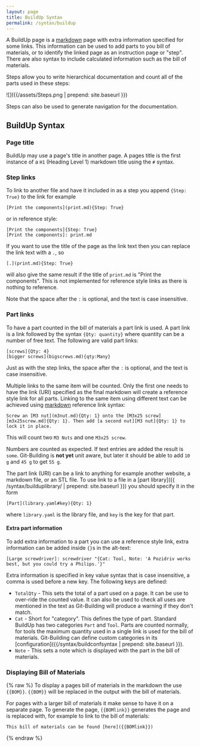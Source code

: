 ```yaml
---
layout: page
title: BuildUp Syntax
permalink: /syntax/buildup
---
```



A BuildUp page is a [markdown] page with extra information specified for some links. This information can be used to add parts to you bill of materials, or to identify the linked page as an instruction page or "step". There are also syntax to include calculated information such as the bill of materials.

[markdown]: https://github.com/adam-p/markdown-here/wiki/Markdown-Cheatsheet

Steps allow you to write hierarchical documentation and count all of the parts used in these steps:

![]({{/assets/Steps.png | prepend: site.baseurl }})

Steps can also be used to generate navigation for the documentation.

## BuildUp Syntax

### Page title

BuildUp may use a page's title in another page. A pages title is the first instance of a `H1` (Heading Level 1) markdown title using the `#` syntax.

### Step links

To link to another file and have it included in as a step you append `{Step: True}` to the link for example

    [Print the components](print.md){Step: True}

or in reference style:

    [Print the components]{Step: True}
    [Print the components]: print.md

If you want to use the title of the page as the link text then you can replace the link text with a `.`, so

    [.](print.md){Step: True}

will also give the same result if the title of `print.md` is "Print the components". This is not implemented for reference style links as there is nothing to reference.

Note that the space after the `:` is optional, and the text is case insensitive.

### Part links

To have a part counted in the bill of materials a part link is used. A part link is a link followed by the syntax `{Qty: quantity}` where quantity can be a number of free text. The following are valid part links:

    [screws]{Qty: 4}
    [bigger screws](bigscrews.md){qty:Many}

Just as with the step links, the space after the `:` is optional, and the text is case insensitive.

Multiple links to the same item will be counted. Only the first one needs to have the link (URI) specified as the final markdown will create a reference style link for all parts. Linking to the same item using different text can be achieved using [markdown] reference link syntax:

    Screw an [M3 nut](m3nut.md){Qty: 1} onto the [M3x25 screw][m3x25screw.md]{Qty: 1}. Then add [a second nut][M3 nut]{Qty: 1} to lock it in place.

This will count two `M3 Nuts` and one `M3x25 screw`.

Numbers are counted as expected. If text entries are added the result is `some`. Git-Building is **not yet** unit aware, but later it should be able to add `10 g` and `45 g` to get `55 g`. 

The part link (URI) can be a link to anything for example another website, a markdown file, or an STL file. To use link to a file in a [part library]({{ /syntax/builduplibrary/ | prepend: site.baseurl }}) you should specify it in the form

    [Part](library.yaml#key){Qty: 1}
    
where `library.yaml` is the library file, and `key` is the key for that part.

#### Extra part information

To add extra information to a part you can use a reference style link, extra information can be added inside `{}`s in the alt-text:

    [Large screwdriver]: screwdriver "{Cat: Tool, Note: 'A Pozidriv works best, but you could try a Philips.'}"

Extra information is specified in key value syntax that is case insensitive, a comma is used before a new key. The following keys are defined:

* `TotalQty` - This sets the total of a part used on a page. It can be use to over-ride the counted value. It can also be used to check all uses are mentioned in the text as Git-Building will produce a warning if they don't match.
* `Cat` - Short for "category". This defines the type of part. Standard BuildUp has two categories `Part` and `Tool`. Parts are counted normally, for tools the maximum quantity used in a single link is used for the bill of materials. Git-Building can define custom categories in its [configuration]({{/syntax/buildconfsyntax | prepend: site.baseurl }}).
* `Note` - This sets a note which is displayed with the part in the bill of materials.

### Displaying Bill of Materials
{% raw %}
To display a pages bill of materials in the markdown the use `{{BOM}}`. `{{BOM}}` will be replaced in the output with the bill of materials.

For pages with a larger bill of materials it make sense to have it on a separate page. To generate the page, `{{BOMlink}}` generates the page and is replaced with, for example to link to the bill of materials:
    
    This bill of materials can be found [here]({{BOMlink}})
{% endraw %}
